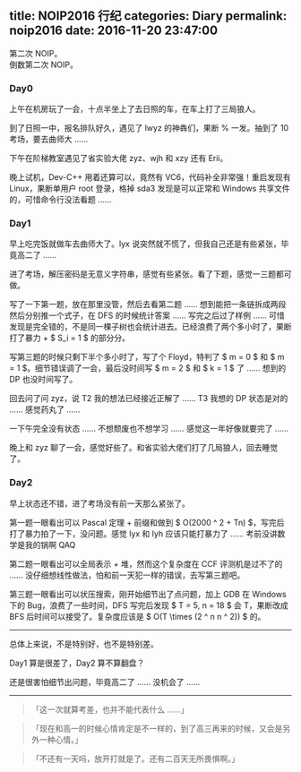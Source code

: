 title: NOIP2016 行纪
categories: Diary
permalink: noip2016
date: 2016-11-20 23:47:00
---

第二次 NOIP。  
倒数第二次 NOIP。

<!-- more -->

### Day0
上午在机房玩了一会，十点半坐上了去日照的车，在车上打了三局狼人。

到了日照一中，报名排队好久，遇见了 lwyz 的神犇们，果断 % 一发。抽到了 10 考场，要去曲师大 ……

下午在阶梯教室遇见了省实验大佬 zyz、wjh 和 xzy 还有 Erii。

晚上试机，Dev-C++ 用着还算可以，竟然有 VC6，代码补全非常强！重启发现有 Linux，果断单用户 root 登录，格掉 sda3 发现是可以正常和 Windows 共享文件的，可惜命令行没法看题 ……

### Day1
早上吃完饭就做车去曲师大了。lyx 说突然就不慌了，但我自己还是有些紧张，毕竟高二了 ……

进了考场，解压密码是无意义字符串，感觉有些紧张。看了下题，感觉一三题都可做。

写了一下第一题，放在那里没管，然后去看第二题 …… 想到能把一条链拆成两段然后分别推一个式子，在 DFS 的时候统计答案 …… 写完之后过了样例 …… 可惜发现是完全错的，不是同一棵子树也会统计进去。已经浪费了两个多小时了，果断打了暴力 + $ S_i = 1 $ 的部分分。

写第三题的时候只剩下半个多小时了，写了个 Floyd，特判了 $ m = 0 $ 和 $ m = 1 $。细节错误调了一会，最后没时间写 $ m = 2 $ 和 $ k = 1 $ 了 …… 想到的 DP 也没时间写了。

回去问了问 zyz，说 T2 我的想法已经接近正解了 …… T3 我想的 DP 状态是对的 …… 感觉药丸了 ……

一下午完全没有状态 …… 不想颓废也不想学习 …… 感觉这一年好像就要完了 ……

晚上和 zyz 聊了一会，感觉好些了。和省实验大佬们打了几局狼人，回去睡觉了。

### Day2
早上状态还不错，进了考场没有前一天那么紧张了。

第一题一眼看出可以 Pascal 定理 + 前缀和做到 $ O(2000 ^ 2 + Tn) $，写完后打了暴力拍了一下，没问题。感觉 lyx 和 lyh 应该只能打暴力了 …… 考前没讲数学是我的锅啊 QAQ

第二题一眼看出可以全局表示 + 堆，然而这个复杂度在 CCF 评测机是过不了的 …… 没仔细想线性做法，怕和前一天犯一样的错误，去写第三题吧。

第三题一眼看出可以状压搜索，刚开始细节出了点问题，加上 GDB 在 Windows 下的 Bug，浪费了一些时间，DFS 写完后发现 $ T = 5, n = 18 $ 会 T，果断改成 BFS 后时间可以接受了。复杂度应该是 $ O(T \times (2 ^ n n ^ 2)) $ 的。

---

总体上来说，不是特别好，也不是特别差。

Day1 算是很差了，Day2 算不算翻盘？

还是很害怕细节出问题，毕竟高二了 …… 没机会了 ……

---

> 「这一次就算考差，也并不能代表什么 ……」
  
> 「现在和高一的时候心情肯定是不一样的，到了高三再来的时候，又会是另外一种心情。」

> 「不还有一天吗，放开打就是了。还有二百天无所畏惧啊。」